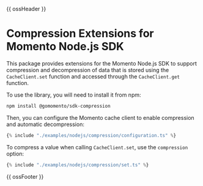 {{ ossHeader }}

# Compression Extensions for Momento Node.js SDK

This package provides extensions for the Momento Node.js SDK to support compression and decompression of data that
is stored using the `CacheClient.set` function and accessed through the `CacheClient.get` function.

To use the library, you will need to install it from npm:

```bash
npm install @gomomento/sdk-compression
```

Then, you can configure the Momento cache client to enable compression and automatic decompression:

```javascript
{% include "./examples/nodejs/compression/configuration.ts" %}
```

To compress a value when calling `CacheClient.set`, use the `compression` option:

```javascript
{% include "./examples/nodejs/compression/set.ts" %}
```

{{ ossFooter }}
